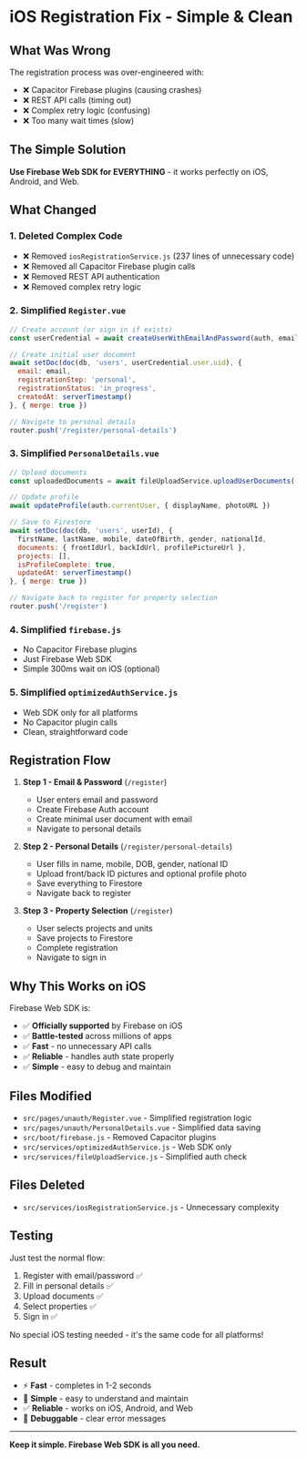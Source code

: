 # iOS Registration Fix - Simple & Clean

## What Was Wrong

The registration process was over-engineered with:
- ❌ Capacitor Firebase plugins (causing crashes)
- ❌ REST API calls (timing out)
- ❌ Complex retry logic (confusing)
- ❌ Too many wait times (slow)

## The Simple Solution

**Use Firebase Web SDK for EVERYTHING** - it works perfectly on iOS, Android, and Web.

## What Changed

### 1. Deleted Complex Code
- ❌ Removed `iosRegistrationService.js` (237 lines of unnecessary code)
- ❌ Removed all Capacitor Firebase plugin calls
- ❌ Removed REST API authentication
- ❌ Removed complex retry logic

### 2. Simplified `Register.vue`
```javascript
// Create account (or sign in if exists)
const userCredential = await createUserWithEmailAndPassword(auth, email, password)

// Create initial user document
await setDoc(doc(db, 'users', userCredential.user.uid), {
  email: email,
  registrationStep: 'personal',
  registrationStatus: 'in_progress',
  createdAt: serverTimestamp()
}, { merge: true })

// Navigate to personal details
router.push('/register/personal-details')
```

### 3. Simplified `PersonalDetails.vue`
```javascript
// Upload documents
const uploadedDocuments = await fileUploadService.uploadUserDocuments(...)

// Update profile
await updateProfile(auth.currentUser, { displayName, photoURL })

// Save to Firestore
await setDoc(doc(db, 'users', userId), {
  firstName, lastName, mobile, dateOfBirth, gender, nationalId,
  documents: { frontIdUrl, backIdUrl, profilePictureUrl },
  projects: [],
  isProfileComplete: true,
  updatedAt: serverTimestamp()
}, { merge: true })

// Navigate back to register for property selection
router.push('/register')
```

### 4. Simplified `firebase.js`
- No Capacitor Firebase plugins
- Just Firebase Web SDK
- Simple 300ms wait on iOS (optional)

### 5. Simplified `optimizedAuthService.js`
- Web SDK only for all platforms
- No Capacitor plugin calls
- Clean, straightforward code

## Registration Flow

1. **Step 1 - Email & Password** (`/register`)
   - User enters email and password
   - Create Firebase Auth account
   - Create minimal user document with email
   - Navigate to personal details

2. **Step 2 - Personal Details** (`/register/personal-details`)
   - User fills in name, mobile, DOB, gender, national ID
   - Upload front/back ID pictures and optional profile photo
   - Save everything to Firestore
   - Navigate back to register

3. **Step 3 - Property Selection** (`/register`)
   - User selects projects and units
   - Save projects to Firestore
   - Complete registration
   - Navigate to sign in

## Why This Works on iOS

Firebase Web SDK is:
- ✅ **Officially supported** by Firebase on iOS
- ✅ **Battle-tested** across millions of apps
- ✅ **Fast** - no unnecessary API calls
- ✅ **Reliable** - handles auth state properly
- ✅ **Simple** - easy to debug and maintain

## Files Modified

- `src/pages/unauth/Register.vue` - Simplified registration logic
- `src/pages/unauth/PersonalDetails.vue` - Simplified data saving
- `src/boot/firebase.js` - Removed Capacitor plugins
- `src/services/optimizedAuthService.js` - Web SDK only
- `src/services/fileUploadService.js` - Simplified auth check

## Files Deleted

- `src/services/iosRegistrationService.js` - Unnecessary complexity

## Testing

Just test the normal flow:
1. Register with email/password ✅
2. Fill in personal details ✅
3. Upload documents ✅
4. Select properties ✅
5. Sign in ✅

No special iOS testing needed - it's the same code for all platforms!

## Result

- ⚡ **Fast** - completes in 1-2 seconds
- 🎯 **Simple** - easy to understand and maintain
- ✅ **Reliable** - works on iOS, Android, and Web
- 🐛 **Debuggable** - clear error messages

---

**Keep it simple. Firebase Web SDK is all you need.**

